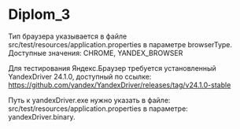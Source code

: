 # Diplom_3
Тип браузера указывается в файле src/test/resources/application.properties в параметре browserType. Доступные значения:
CHROME, YANDEX_BROWSER

Для тестирования Яндекс.Браузер требуется установленный YandexDriver 24.1.0, доступный по ссылке:
https://github.com/yandex/YandexDriver/releases/tag/v24.1.0-stable

Путь к yandexDriver.exe нужно указать в файле: src/test/resources/application.properties
в параметре: yandexDriver.binary.
